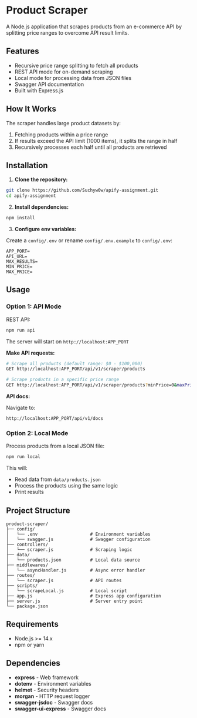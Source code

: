 # Product Scraper

A Node.js application that scrapes products from an e-commerce API by splitting price ranges to overcome API result limits.

## Features

- Recursive price range splitting to fetch all products
- REST API mode for on-demand scraping
- Local mode for processing data from JSON files
- Swagger API documentation
- Built with Express.js

## How It Works

The scraper handles large product datasets by:
1. Fetching products within a price range
2. If results exceed the API limit (1000 items), it splits the range in half
3. Recursively processes each half until all products are retrieved

## Installation

1. **Clone the repository:**
```bash
git clone https://github.com/Suchyw0w/apify-assignment.git
cd apify-assignment
```

2. **Install dependencies:**
```bash
npm install
```

3. **Configure env variables:**

Create a `config/.env` or rename `config/.env.example` to `config/.env`:
```env
APP_PORT=
API_URL=
MAX_RESULTS=
MIN_PRICE=
MAX_PRICE=
```

## Usage

### Option 1: API Mode

REST API:
```bash
npm run api
```

The server will start on `http://localhost:APP_PORT`

**Make API requests:**
```bash
# Scrape all products (default range: $0 - $100,000)
GET http://localhost:APP_PORT/api/v1/scraper/products

# Scrape products in a specific price range
GET http://localhost:APP_PORT/api/v1/scraper/products?minPrice=0&maxPrice=5000
```

**API docs:**

Navigate to:
```
http://localhost:APP_PORT/api/v1/docs
```

### Option 2: Local Mode

Process products from a local JSON file:
```bash
npm run local
```

This will:
- Read data from `data/products.json`
- Process the products using the same logic
- Print results

## Project Structure
```
product-scraper/
├── config/
│   └── .env                    # Environment variables
│   └── swagger.js              # Swagger configuration
├── controllers/
│   └── scraper.js              # Scraping logic
├── data/
│   └── products.json           # Local data source
├── middlewares/
│   └── asyncHandler.js         # Async error handler
├── routes/
│   └── scraper.js              # API routes
├── scripts/
│   └── scrapeLocal.js          # Local script
├── app.js                      # Express app configuration
├── server.js                   # Server entry point
└── package.json
```

## Requirements

- Node.js >= 14.x
- npm or yarn

## Dependencies

- **express** - Web framework
- **dotenv** - Environment variables
- **helmet** - Security headers
- **morgan** - HTTP request logger
- **swagger-jsdoc** - Swagger docs
- **swagger-ui-express** - Swagger docs
